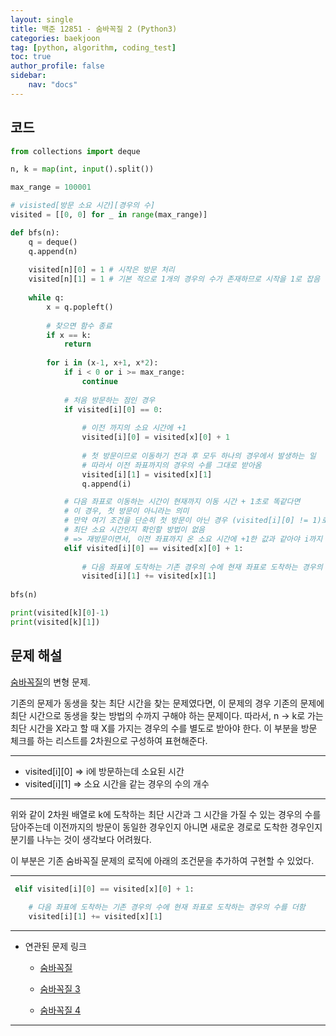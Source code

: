 ```yaml
---
layout: single
title: 백준 12851 - 숨바꼭질 2 (Python3)
categories: baekjoon
tag: [python, algorithm, coding_test]
toc: true 
author_profile: false
sidebar:
    nav: "docs"
---
```


## 코드

```python
from collections import deque

n, k = map(int, input().split())

max_range = 100001

# visisted[방문 소요 시간][경우의 수]
visited = [[0, 0] for _ in range(max_range)]

def bfs(n):
    q = deque()
    q.append(n)
    
    visited[n][0] = 1 # 시작은 방문 처리
    visited[n][1] = 1 # 기본 적으로 1개의 경우의 수가 존재하므로 시작을 1로 잡음
    
    while q:
        x = q.popleft()
        
        # 찾으면 함수 종료
        if x == k:
            return
        
        for i in (x-1, x+1, x*2):
            if i < 0 or i >= max_range:
                continue
                
            # 처음 방문하는 점인 경우
            if visited[i][0] == 0:
                
                # 이전 까지의 소요 시간에 +1
                visited[i][0] = visited[x][0] + 1
                
                # 첫 방문이므로 이동하기 전과 후 모두 하나의 경우에서 발생하는 일
                # 따라서 이전 좌표까지의 경우의 수를 그대로 받아옴
                visited[i][1] = visited[x][1]
                q.append(i)

            # 다음 좌표로 이동하는 시간이 현재까지 이동 시간 + 1초로 똑같다면
            # 이 경우, 첫 방문이 아니라는 의미
            # 만약 여기 조건을 단순히 첫 방문이 아닌 경우 (visited[i][0] != 1)로 잡으면
            # 최단 소요 시간인지 확인할 방법이 없음
            # => 재방문이면서, 이전 좌표까지 온 소요 시간에 +1한 값과 같아야 i까지 오는데 소요된 최단 시간이 됨
            elif visited[i][0] == visited[x][0] + 1:
                
                # 다음 좌표에 도착하는 기존 경우의 수에 현재 좌표로 도착하는 경우의 수를 더함
                visited[i][1] += visited[x][1]
                
bfs(n)

print(visited[k][0]-1)
print(visited[k][1])
```



## 문제 해설

[숨바꼭질](https://yangwon-park.github.io/baekjoon/baekjoon1697/)의 변형 문제.

기존의 문제가 동생을 찾는 최단 시간을 찾는 문제였다면, 이 문제의 경우 기존의 문제에 최단 시간으로 동생을 찾는 방법의 수까지 구해야 하는 문제이다. 따라서, n -> k로 가는 최단 시간을 X라고 할 때 X를 가지는 경우의 수를 별도로 받아야 한다. 이 부분을 방문 체크를 하는 리스트를 2차원으로 구성하여 표현해준다.

---

- visited\[i]\[0] => i에 방문하는데 소요된 시간
- visited\[i][1] => 소요 시간을 같는 경우의 수의 개수

---

위와 같이 2차원 배열로 k에 도착하는 최단 시간과 그 시간을 가질 수 있는 경우의 수를 담아주는데 이전까지의 방문이 동일한 경우인지 아니면 새로운 경로로 도착한 경우인지 분기를 나누는 것이 생각보다 어려웠다.

이 부분은 기존 숨바꼭질 문제의 로직에 아래의 조건문을 추가하여 구현할 수 있었다.

---

```python
 elif visited[i][0] == visited[x][0] + 1:
                
	# 다음 좌표에 도착하는 기존 경우의 수에 현재 좌표로 도착하는 경우의 수를 더함
	visited[i][1] += visited[x][1]
```

---

- 연관된 문제 링크

  - [숨바꼭질](https://yangwon-park.github.io/baekjoon/baekjoon1697/)

  - [숨바꼭질 3](https://yangwon-park.github.io/baekjoon/baekjoon13549/)

  - [숨바꼭질 4](https://yangwon-park.github.io/baekjoon/baejkoon13913/)

---

